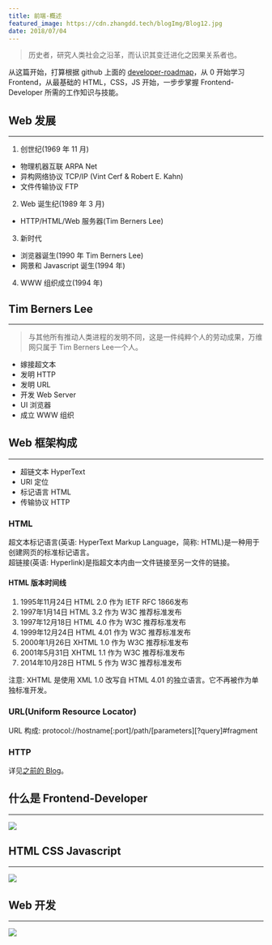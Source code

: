 ```yaml
---
title: 前端-概述
featured_image: https://cdn.zhangdd.tech/blogImg/Blog12.jpg
date: 2018/07/04
---
```


> 历史者，研究人类社会之沿革，而认识其变迁进化之因果关系者也。

从这篇开始，打算根据 github 上面的 [developer-roadmap](https://github.com/kamranahmedse/developer-roadmap)，从 0 开始学习 Frontend，从最基础的 HTML，CSS，JS 开始，一步步掌握 Frontend-Developer 所需的工作知识与技能。

## Web 发展
***  
1. 创世纪(1969 年 11 ⽉)
 - 物理机器互联 ARPA Net
 - 异构⽹络协议 TCP/IP (Vint Cerf & Robert E. Kahn)
 - ⽂件传输协议 FTP

2. Web 诞生纪(1989 年 3 ⽉)
 - HTTP/HTML/Web 服务器(Tim Berners Lee)

3. 新时代
 - 浏览器诞生(1990 年 Tim Berners Lee)
 - 网景和 Javascript 诞生(1994 年)

4. WWW 组织成立(1994 年)

## Tim Berners Lee
***  
> 与其他所有推动⼈类进程的发明不同，这是⼀件纯粹个⼈的劳动成果，万维⽹只属于 Tim Berners Lee⼀个⼈。

- 嫁接超⽂本
- 发明 HTTP
- 发明 URL
- 开发 Web Server
- UI 浏览器
- 成⽴ WWW 组织

## Web 框架构成
***  
- 超链⽂本 HyperText
- URI 定位
- 标记语⾔ HTML
- 传输协议 HTTP

### HTML
超文本标记语言(英语: HyperText Markup Language，简称: HTML)是一种用于创建网页的标准标记语言。  
超链接(英语: Hyperlink)是指超文本内由一文件链接至另一文件的链接。
#### HTML 版本时间线
1. 1995年11月24日 HTML 2.0 作为 IETF RFC 1866发布
2. 1997年1月14日 HTML 3.2 作为 W3C 推荐标准发布
3. 1997年12月18日 HTML 4.0 作为 W3C 推荐标准发布
4. 1999年12月24日 HTML 4.01 作为 W3C 推荐标准发布
5. 2000年1月26日 XHTML 1.0 作为 W3C 推荐标准发布
6. 2001年5月31日 XHTML 1.1 作为 W3C 推荐标准发布
7. 2014年10月28日 HTML 5 作为 W3C 推荐标准发布

注意: XHTML 是使用 XML 1.0 改写自 HTML 4.01 的独立语言。它不再被作为单独标准开发。

### URL(Uniform Resource Locator)
URL 构成: protocol://hostname[:port]/path/[parameters][?query]#fragment

### HTTP
详见[之前的 Blog](/HTTP%20基础)。

## 什么是 Frontend-Developer
***  
![](https://cdn.zhangdd.tech/contentImg/FE/frontendvsbackend.png)

## HTML CSS Javascript
***  
![](https://cdn.zhangdd.tech/contentImg/FE/html-css-javascript-905348.png)

## Web 开发
***  
![](https://cdn.zhangdd.tech/contentImg/FE/languages-vs-web-dev-b849db.png)